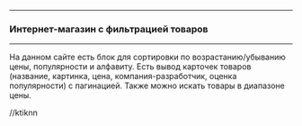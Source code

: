 ____
### Интернет-магазин с фильтрацией товаров
____

На данном сайте есть блок для сортировки по возрастанию/убыванию цены, популярности и алфавиту. Есть вывод карточек товаров (название, картинка, цена, компания-разработчик, оценка популярности) с пагинацией. Также можно искать товары в диапазоне цены.

//ktiknn

